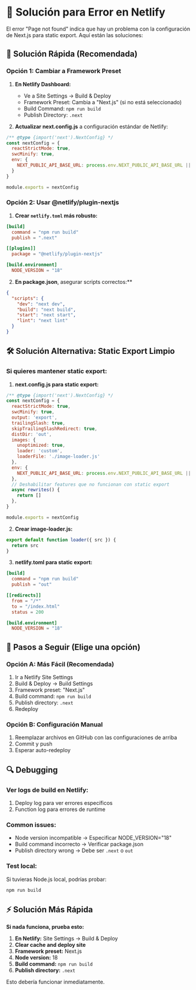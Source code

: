 # 🔧 Solución para Error en Netlify

El error "Page not found" indica que hay un problema con la configuración de Next.js para static export. Aquí están las soluciones:

## 🚀 Solución Rápida (Recomendada)

### Opción 1: Cambiar a Framework Preset

1. **En Netlify Dashboard:**
   - Ve a Site Settings → Build & Deploy
   - Framework Preset: Cambia a "Next.js" (si no está seleccionado)
   - Build Command: `npm run build`
   - Publish Directory: `.next`

2. **Actualizar next.config.js** a configuración estándar de Netlify:

```javascript
/** @type {import('next').NextConfig} */
const nextConfig = {
  reactStrictMode: true,
  swcMinify: true,
  env: {
    NEXT_PUBLIC_API_BASE_URL: process.env.NEXT_PUBLIC_API_BASE_URL || 'http://localhost:8000',
  }
}

module.exports = nextConfig
```

### Opción 2: Usar @netlify/plugin-nextjs

1. **Crear `netlify.toml` más robusto:**

```toml
[build]
  command = "npm run build"
  publish = ".next"

[[plugins]]
  package = "@netlify/plugin-nextjs"

[build.environment]
  NODE_VERSION = "18"
```

2. **En package.json**, asegurar scripts correctos:**

```json
{
  "scripts": {
    "dev": "next dev",
    "build": "next build",
    "start": "next start",
    "lint": "next lint"
  }
}
```

## 🛠 Solución Alternativa: Static Export Limpio

### Si quieres mantener static export:

1. **next.config.js para static export:**

```javascript
/** @type {import('next').NextConfig} */
const nextConfig = {
  reactStrictMode: true,
  swcMinify: true,
  output: 'export',
  trailingSlash: true,
  skipTrailingSlashRedirect: true,
  distDir: 'out',
  images: {
    unoptimized: true,
    loader: 'custom',
    loaderFile: './image-loader.js'
  },
  env: {
    NEXT_PUBLIC_API_BASE_URL: process.env.NEXT_PUBLIC_API_BASE_URL || 'http://localhost:8000',
  },
  // Deshabilitar features que no funcionan con static export
  async rewrites() {
    return []
  },
}

module.exports = nextConfig
```

2. **Crear image-loader.js:**

```javascript
export default function loader({ src }) {
  return src
}
```

3. **netlify.toml para static export:**

```toml
[build]
  command = "npm run build"
  publish = "out"

[[redirects]]
  from = "/*"
  to = "/index.html"
  status = 200

[build.environment]
  NODE_VERSION = "18"
```

## 🎯 Pasos a Seguir (Elige una opción)

### Opción A: Más Fácil (Recomendada)
1. Ir a Netlify Site Settings
2. Build & Deploy → Build Settings
3. Framework preset: "Next.js"
4. Build command: `npm run build`
5. Publish directory: `.next`
6. Redeploy

### Opción B: Configuración Manual
1. Reemplazar archivos en GitHub con las configuraciones de arriba
2. Commit y push
3. Esperar auto-redeploy

## 🔍 Debugging

### Ver logs de build en Netlify:
1. Deploy log para ver errores específicos
2. Function log para errores de runtime

### Common issues:
- Node version incompatible → Especificar NODE_VERSION="18"
- Build command incorrecto → Verificar package.json
- Publish directory wrong → Debe ser `.next` o `out`

### Test local:
Si tuvieras Node.js local, podrías probar:
```bash
npm run build
```

## ⚡ Solución Más Rápida

**Si nada funciona, prueba esto:**

1. **En Netlify:** Site Settings → Build & Deploy
2. **Clear cache and deploy site**
3. **Framework preset:** Next.js 
4. **Node version:** 18
5. **Build command:** `npm run build`
6. **Publish directory:** `.next`

Esto debería funcionar inmediatamente.
